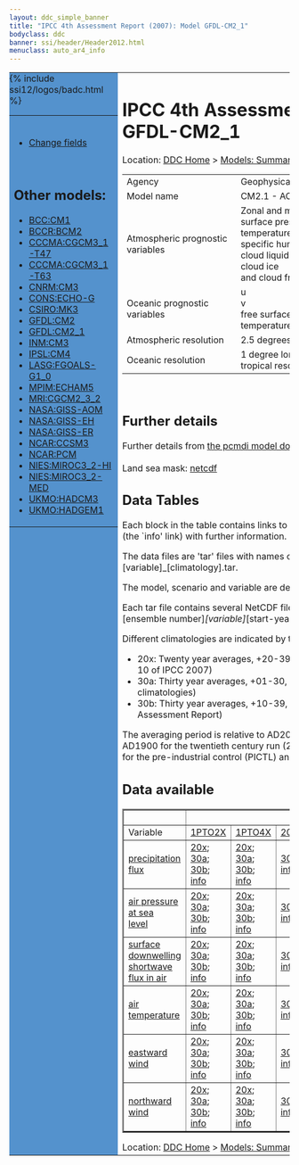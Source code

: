```yaml
---
layout: ddc_simple_banner
title: "IPCC 4th Assessment Report (2007): Model GFDL-CM2_1"
bodyclass: ddc
banner: ssi/header/Header2012.html
menuclass: auto_ar4_info
---
```



<table width="100%" border="0" cellspacing="0" cellpadding="0" style="border-collapse: collapse;">
<tr style="margin:0;padding:0;border:0;">
<td style="margin:0;padding:0;border:0;height:1pt;width:150pt;background:#5492CD;" valign="top" >

<div id="lh-col2" class="auto_ar4_info">
<table class="menumain" bgcolor="#5492CD" cellspacing="0" width="100%" border="0">
<tr><td>

<br/>
<ul><li><a href="model-GFDL-CM2_1-change.html">Change fields</a></li></ul><br/>

<h2> Other models:</h2>
<ul>
<li><a href="model-BCC-CM1.html">BCC:CM1</a></li>
<li><a href="model-BCCR-BCM2.html">BCCR:BCM2</a></li>
<li><a href="model-CCCMA-CGCM3_1-T47.html">CCCMA:CGCM3_1-T47</a></li>
<li><a href="model-CCCMA-CGCM3_1-T63.html">CCCMA:CGCM3_1-T63</a></li>
<li><a href="model-CNRM-CM3.html">CNRM:CM3</a></li>
<li><a href="model-CONS-ECHO-G.html">CONS:ECHO-G</a></li>
<li><a href="model-CSIRO-MK3.html">CSIRO:MK3</a></li>
<li><a href="model-GFDL-CM2.html">GFDL:CM2</a></li>
<li><a href="model-GFDL-CM2_1.html">GFDL:CM2_1</a></li>
<li><a href="model-INM-CM3.html">INM:CM3</a></li>
<li><a href="model-IPSL-CM4.html">IPSL:CM4</a></li>
<li><a href="model-LASG-FGOALS-G1_0.html">LASG:FGOALS-G1_0</a></li>
<li><a href="model-MPIM-ECHAM5.html">MPIM:ECHAM5</a></li>
<li><a href="model-MRI-CGCM2_3_2.html">MRI:CGCM2_3_2</a></li>
<li><a href="model-NASA-GISS-AOM.html">NASA:GISS-AOM</a></li>
<li><a href="model-NASA-GISS-EH.html">NASA:GISS-EH</a></li>
<li><a href="model-NASA-GISS-ER.html">NASA:GISS-ER</a></li>
<li><a href="model-NCAR-CCSM3.html">NCAR:CCSM3</a></li>
<li><a href="model-NCAR-PCM.html">NCAR:PCM</a></li>
<li><a href="model-NIES-MIROC3_2-HI.html">NIES:MIROC3_2-HI</a></li>
<li><a href="model-NIES-MIROC3_2-MED.html">NIES:MIROC3_2-MED</a></li>
<li><a href="model-UKMO-HADCM3.html">UKMO:HADCM3</a></li>
<li><a href="model-UKMO-HADGEM1.html">UKMO:HADGEM1</a></li>
</ul>

</td></tr> 
{% include ssi12/logos/badc.html %}
</table>
</div>
</td>
<td><h1>IPCC 4th Assessment Report (2007): Model GFDL-CM2_1</h1>

<!-- Breadcrumb1 -->
<div id="breadcrumb1" align="left">
Location: <a href="/index.html">DDC Home</a> > <a href="/sim/gcm_clim/">Models: Summary Data</a>
> <a href="/sim/gcm_clim/SRES_AR4/index.html">AR4 (2007): SRES scenarios</a>
</div>
<!-- End of Breadcrumb1 --><table class="meta-data-table">
<tr>
     <td class="meta-table-col1">Agency</td><td> Geophysical Fluid Dynamics Laboratory,NOAA</td>
</tr>
<tr>
     <td class="meta-table-col1">Model name</td><td> CM2.1 - AOGCM</td>
</tr>
<tr>
     <td class="meta-table-col1">Atmospheric prognostic variables</td><td> Zonal and meridional wind components<br/>
 surface pressure<br/>
 temperature<br/>
 specific humidity of water vapor<br/>
 cloud liquid<br/>
 cloud ice<br/>
 and cloud fraction</td>
</tr>
<tr>
     <td class="meta-table-col1">Oceanic prognostic variables</td><td> u<br/>
v<br/>
free surface height<br/>
 temperature and salinity</td>
</tr>
<tr>
     <td class="meta-table-col1">Atmospheric resolution</td><td> 2.5 degrees longitude, 2.0 degrees latitude, 24 levels</td>
</tr>
<tr>
     <td class="meta-table-col1">Oceanic resolution</td><td> 1 degree longitudinal, 1 degree latitudinal with enhanced tropical resolution (1/3 on equator)</td>
</tr>
</table>

<br/>
<h2>Further details</h2>
    Further details from <a href="http://www-pcmdi.llnl.gov/ipcc/model_documentation/ipcc_model_documentation.php">
          the pcmdi model documentation page</a>
<br/>
<br/>Land sea mask: <a href="/cgi-bin/downl/ar4_nc/sftlf/GFCM21_sftlf.nc">netcdf</a><br/>
<h2> Data Tables</h2>

Each block in the table contains links to one or more data files and
to one information page (the `info' link) with further information.
<p/>

The data files are 'tar' files with names of the form
[model]_[scenario]_[variable]_[climatology].tar.
<p/>

The model, scenario and variable are determined by the position in
the table.
<p/>

Each tar file contains several NetCDF files with names of the form:
[model]_[scenario]_[ensemble number]_[variable]_[start-year]-[end-year].nc.
<p/>

Different climatologies are indicated by the links within each table entry.
<ul>
<li>20x: Twenty year averages, +20-39, +46-65, +80-99, +180-199 (as used in Chapt. 10 of IPCC 2007)</li>
<li>30a: Thirty year averages, +01-30, +31-60, +61-90 (as used in the observational climatologies)</li>
<li>30b: Thirty year averages, +10-39, +40-69, +70-99 (for compatibility with the 3rd Assessment Report)</li>
</ul>
The averaging period is relative to AD2000 for SRES scenarios A1B, A2 and B1,
relative to AD1900 for the twentieth century run (20C3M) and relative to the
start of the experiment for the pre-industrial control (PICTL) and the
1PCTO2X and 1PCTO4X runs.
<p/>

<h2>Data available</h2>

<table class="data-table"  border="2">
<tr><td></td>
<td colspan="8" align="center">Scenario</td>
</tr>
<tr><td>Variable</td>
      <td><a href="scenario-1PTO2X.html">1PTO2X</a></td>
      <td><a href="scenario-1PTO4X.html">1PTO4X</a></td>
      <td><a href="scenario-20C3M.html">20C3M</a></td>
      <td><a href="scenario-COMMIT.html">COMMIT</a></td>
      <td><a href="scenario-PICTL.html">PICTL</a></td>
      <td><a href="scenario-SRA1B.html">SRA1B</a></td>
      <td><a href="scenario-SRA2.html">SRA2</a></td>
      <td><a href="scenario-SRB1.html">SRB1</a></td>
</tr>
<tr><td class="data-table-col1"><a href="var-precipitation_flux.html">precipitation flux</a></td>
      <td class="data-table-item">
      <a href="/cgi-bin/downl/ar4_nc/pr/GFCM21_1PTO2X_pr_oc20x.tar">20x</a>;
      <a href="/cgi-bin/downl/ar4_nc/pr/GFCM21_1PTO2X_pr_oc30a.tar">30a</a>;
      <a href="/cgi-bin/downl/ar4_nc/pr/GFCM21_1PTO2X_pr_oc30b.tar">30b</a>;
      <a href="/ar4/info/GFDL-CM2_1_1PTO2X_pr.html">info</a></td>
      <td class="data-table-item">
      <a href="/cgi-bin/downl/ar4_nc/pr/GFCM21_1PTO4X_pr_oc20x.tar">20x</a>;
      <a href="/cgi-bin/downl/ar4_nc/pr/GFCM21_1PTO4X_pr_oc30a.tar">30a</a>;
      <a href="/cgi-bin/downl/ar4_nc/pr/GFCM21_1PTO4X_pr_oc30b.tar">30b</a>;
      <a href="/ar4/info/GFDL-CM2_1_1PTO4X_pr.html">info</a></td>
      <td class="data-table-item">
      <a href="/cgi-bin/downl/ar4_nc/pr/GFCM21_20C3M_pr_c30a.tar">30a</a>;
      <a href="/ar4/info/GFDL-CM2_1_20C3M_pr.html">info</a></td>
      <td class="data-table-item">
      <a href="/cgi-bin/downl/ar4_nc/pr/GFCM21_COMMIT_pr_c20x.tar">20x</a>;
      <a href="/cgi-bin/downl/ar4_nc/pr/GFCM21_COMMIT_pr_c30b.tar">30b</a>;
      <a href="/ar4/info/GFDL-CM2_1_COMMIT_pr.html">info</a></td>
      <td class="data-table-item">
      <a href="/cgi-bin/downl/ar4_nc/pr/GFCM21_PICTL_pr_oc20x.tar">20x</a>;
      <a href="/cgi-bin/downl/ar4_nc/pr/GFCM21_PICTL_pr_oc30a.tar">30a</a>;
      <a href="/cgi-bin/downl/ar4_nc/pr/GFCM21_PICTL_pr_oc30b.tar">30b</a>;
      <a href="/ar4/info/GFDL-CM2_1_PICTL_pr.html">info</a></td>
      <td class="data-table-item">
      <a href="/cgi-bin/downl/ar4_nc/pr/GFCM21_SRA1B_pr_c20x.tar">20x</a>;
      <a href="/cgi-bin/downl/ar4_nc/pr/GFCM21_SRA1B_pr_c30b.tar">30b</a>;
      <a href="/ar4/info/GFDL-CM2_1_SRA1B_pr.html">info</a></td>
      <td class="data-table-item">
      <a href="/cgi-bin/downl/ar4_nc/pr/GFCM21_SRA2_pr_c20x.tar">20x</a>;
      <a href="/cgi-bin/downl/ar4_nc/pr/GFCM21_SRA2_pr_c30b.tar">30b</a>;
      <a href="/ar4/info/GFDL-CM2_1_SRA2_pr.html">info</a></td>
      <td class="data-table-item">
      <a href="/cgi-bin/downl/ar4_nc/pr/GFCM21_SRB1_pr_c20x.tar">20x</a>;
      <a href="/cgi-bin/downl/ar4_nc/pr/GFCM21_SRB1_pr_c30b.tar">30b</a>;
      <a href="/ar4/info/GFDL-CM2_1_SRB1_pr.html">info</a></td>
</tr>
<tr><td class="data-table-col1"><a href="var-air_pressure_at_sea_level.html">air pressure at sea<br/> level</a></td>
      <td class="data-table-item">
      <a href="/cgi-bin/downl/ar4_nc/psl/GFCM21_1PTO2X_psl_oc20x.tar">20x</a>;
      <a href="/cgi-bin/downl/ar4_nc/psl/GFCM21_1PTO2X_psl_oc30a.tar">30a</a>;
      <a href="/cgi-bin/downl/ar4_nc/psl/GFCM21_1PTO2X_psl_oc30b.tar">30b</a>;
      <a href="/ar4/info/GFDL-CM2_1_1PTO2X_psl.html">info</a></td>
      <td class="data-table-item">
      <a href="/cgi-bin/downl/ar4_nc/psl/GFCM21_1PTO4X_psl_oc20x.tar">20x</a>;
      <a href="/cgi-bin/downl/ar4_nc/psl/GFCM21_1PTO4X_psl_oc30a.tar">30a</a>;
      <a href="/cgi-bin/downl/ar4_nc/psl/GFCM21_1PTO4X_psl_oc30b.tar">30b</a>;
      <a href="/ar4/info/GFDL-CM2_1_1PTO4X_psl.html">info</a></td>
      <td class="data-table-item">
      <a href="/cgi-bin/downl/ar4_nc/psl/GFCM21_20C3M_psl_c30a.tar">30a</a>;
      <a href="/ar4/info/GFDL-CM2_1_20C3M_psl.html">info</a></td>
      <td class="data-table-item">
      <a href="/cgi-bin/downl/ar4_nc/psl/GFCM21_COMMIT_psl_c20x.tar">20x</a>;
      <a href="/cgi-bin/downl/ar4_nc/psl/GFCM21_COMMIT_psl_c30b.tar">30b</a>;
      <a href="/ar4/info/GFDL-CM2_1_COMMIT_psl.html">info</a></td>
      <td class="data-table-item">
      <a href="/cgi-bin/downl/ar4_nc/psl/GFCM21_PICTL_psl_oc20x.tar">20x</a>;
      <a href="/cgi-bin/downl/ar4_nc/psl/GFCM21_PICTL_psl_oc30a.tar">30a</a>;
      <a href="/cgi-bin/downl/ar4_nc/psl/GFCM21_PICTL_psl_oc30b.tar">30b</a>;
      <a href="/ar4/info/GFDL-CM2_1_PICTL_psl.html">info</a></td>
      <td class="data-table-item">
      <a href="/cgi-bin/downl/ar4_nc/psl/GFCM21_SRA1B_psl_c20x.tar">20x</a>;
      <a href="/cgi-bin/downl/ar4_nc/psl/GFCM21_SRA1B_psl_c30b.tar">30b</a>;
      <a href="/ar4/info/GFDL-CM2_1_SRA1B_psl.html">info</a></td>
      <td class="data-table-item">
      <a href="/cgi-bin/downl/ar4_nc/psl/GFCM21_SRA2_psl_c20x.tar">20x</a>;
      <a href="/cgi-bin/downl/ar4_nc/psl/GFCM21_SRA2_psl_c30b.tar">30b</a>;
      <a href="/ar4/info/GFDL-CM2_1_SRA2_psl.html">info</a></td>
      <td class="data-table-item">
      <a href="/cgi-bin/downl/ar4_nc/psl/GFCM21_SRB1_psl_c20x.tar">20x</a>;
      <a href="/cgi-bin/downl/ar4_nc/psl/GFCM21_SRB1_psl_c30b.tar">30b</a>;
      <a href="/ar4/info/GFDL-CM2_1_SRB1_psl.html">info</a></td>
</tr>
<tr><td class="data-table-col1"><a href="var-surface_downwelling_shortwave_flux_in_air.html">surface downwelling<br/> shortwave flux in air</a></td>
      <td class="data-table-item">
      <a href="/cgi-bin/downl/ar4_nc/rsds/GFCM21_1PTO2X_rsds_oc20x.tar">20x</a>;
      <a href="/cgi-bin/downl/ar4_nc/rsds/GFCM21_1PTO2X_rsds_oc30a.tar">30a</a>;
      <a href="/cgi-bin/downl/ar4_nc/rsds/GFCM21_1PTO2X_rsds_oc30b.tar">30b</a>;
      <a href="/ar4/info/GFDL-CM2_1_1PTO2X_rsds.html">info</a></td>
      <td class="data-table-item">
      <a href="/cgi-bin/downl/ar4_nc/rsds/GFCM21_1PTO4X_rsds_oc20x.tar">20x</a>;
      <a href="/cgi-bin/downl/ar4_nc/rsds/GFCM21_1PTO4X_rsds_oc30a.tar">30a</a>;
      <a href="/cgi-bin/downl/ar4_nc/rsds/GFCM21_1PTO4X_rsds_oc30b.tar">30b</a>;
      <a href="/ar4/info/GFDL-CM2_1_1PTO4X_rsds.html">info</a></td>
      <td class="data-table-item">
      <a href="/cgi-bin/downl/ar4_nc/rsds/GFCM21_20C3M_rsds_c30a.tar">30a</a>;
      <a href="/ar4/info/GFDL-CM2_1_20C3M_rsds.html">info</a></td>
      <td class="data-table-item">
      <a href="/cgi-bin/downl/ar4_nc/rsds/GFCM21_COMMIT_rsds_c20x.tar">20x</a>;
      <a href="/cgi-bin/downl/ar4_nc/rsds/GFCM21_COMMIT_rsds_c30b.tar">30b</a>;
      <a href="/ar4/info/GFDL-CM2_1_COMMIT_rsds.html">info</a></td>
      <td class="data-table-item">
      <a href="/cgi-bin/downl/ar4_nc/rsds/GFCM21_PICTL_rsds_oc20x.tar">20x</a>;
      <a href="/cgi-bin/downl/ar4_nc/rsds/GFCM21_PICTL_rsds_oc30a.tar">30a</a>;
      <a href="/cgi-bin/downl/ar4_nc/rsds/GFCM21_PICTL_rsds_oc30b.tar">30b</a>;
      <a href="/ar4/info/GFDL-CM2_1_PICTL_rsds.html">info</a></td>
      <td class="data-table-item">
      <a href="/cgi-bin/downl/ar4_nc/rsds/GFCM21_SRA1B_rsds_c20x.tar">20x</a>;
      <a href="/cgi-bin/downl/ar4_nc/rsds/GFCM21_SRA1B_rsds_c30b.tar">30b</a>;
      <a href="/ar4/info/GFDL-CM2_1_SRA1B_rsds.html">info</a></td>
      <td class="data-table-item">
      <a href="/cgi-bin/downl/ar4_nc/rsds/GFCM21_SRA2_rsds_c20x.tar">20x</a>;
      <a href="/cgi-bin/downl/ar4_nc/rsds/GFCM21_SRA2_rsds_c30b.tar">30b</a>;
      <a href="/ar4/info/GFDL-CM2_1_SRA2_rsds.html">info</a></td>
      <td class="data-table-item">
      <a href="/cgi-bin/downl/ar4_nc/rsds/GFCM21_SRB1_rsds_c20x.tar">20x</a>;
      <a href="/cgi-bin/downl/ar4_nc/rsds/GFCM21_SRB1_rsds_c30b.tar">30b</a>;
      <a href="/ar4/info/GFDL-CM2_1_SRB1_rsds.html">info</a></td>
</tr>
<tr><td class="data-table-col1"><a href="var-air_temperature.html">air temperature</a></td>
      <td class="data-table-item">
      <a href="/cgi-bin/downl/ar4_nc/tas/GFCM21_1PTO2X_tas_oc20x.tar">20x</a>;
      <a href="/cgi-bin/downl/ar4_nc/tas/GFCM21_1PTO2X_tas_oc30a.tar">30a</a>;
      <a href="/cgi-bin/downl/ar4_nc/tas/GFCM21_1PTO2X_tas_oc30b.tar">30b</a>;
      <a href="/ar4/info/GFDL-CM2_1_1PTO2X_tas.html">info</a></td>
      <td class="data-table-item">
      <a href="/cgi-bin/downl/ar4_nc/tas/GFCM21_1PTO4X_tas_oc20x.tar">20x</a>;
      <a href="/cgi-bin/downl/ar4_nc/tas/GFCM21_1PTO4X_tas_oc30a.tar">30a</a>;
      <a href="/cgi-bin/downl/ar4_nc/tas/GFCM21_1PTO4X_tas_oc30b.tar">30b</a>;
      <a href="/ar4/info/GFDL-CM2_1_1PTO4X_tas.html">info</a></td>
      <td class="data-table-item">
      <a href="/cgi-bin/downl/ar4_nc/tas/GFCM21_20C3M_tas_c30a.tar">30a</a>;
      <a href="/ar4/info/GFDL-CM2_1_20C3M_tas.html">info</a></td>
      <td class="data-table-item">
      <a href="/cgi-bin/downl/ar4_nc/tas/GFCM21_COMMIT_tas_c20x.tar">20x</a>;
      <a href="/cgi-bin/downl/ar4_nc/tas/GFCM21_COMMIT_tas_c30b.tar">30b</a>;
      <a href="/ar4/info/GFDL-CM2_1_COMMIT_tas.html">info</a></td>
      <td class="data-table-item">
      <a href="/cgi-bin/downl/ar4_nc/tas/GFCM21_PICTL_tas_oc20x.tar">20x</a>;
      <a href="/cgi-bin/downl/ar4_nc/tas/GFCM21_PICTL_tas_oc30a.tar">30a</a>;
      <a href="/cgi-bin/downl/ar4_nc/tas/GFCM21_PICTL_tas_oc30b.tar">30b</a>;
      <a href="/ar4/info/GFDL-CM2_1_PICTL_tas.html">info</a></td>
      <td class="data-table-item">
      <a href="/cgi-bin/downl/ar4_nc/tas/GFCM21_SRA1B_tas_c20x.tar">20x</a>;
      <a href="/cgi-bin/downl/ar4_nc/tas/GFCM21_SRA1B_tas_c30b.tar">30b</a>;
      <a href="/ar4/info/GFDL-CM2_1_SRA1B_tas.html">info</a></td>
      <td class="data-table-item">
      <a href="/cgi-bin/downl/ar4_nc/tas/GFCM21_SRA2_tas_c20x.tar">20x</a>;
      <a href="/cgi-bin/downl/ar4_nc/tas/GFCM21_SRA2_tas_c30b.tar">30b</a>;
      <a href="/ar4/info/GFDL-CM2_1_SRA2_tas.html">info</a></td>
      <td class="data-table-item">
      <a href="/cgi-bin/downl/ar4_nc/tas/GFCM21_SRB1_tas_c20x.tar">20x</a>;
      <a href="/cgi-bin/downl/ar4_nc/tas/GFCM21_SRB1_tas_c30b.tar">30b</a>;
      <a href="/ar4/info/GFDL-CM2_1_SRB1_tas.html">info</a></td>
</tr>
<tr><td class="data-table-col1"><a href="var-eastward_wind.html">eastward wind</a></td>
      <td class="data-table-item">
      <a href="/cgi-bin/downl/ar4_nc/uas/GFCM21_1PTO2X_uas_oc20x.tar">20x</a>;
      <a href="/cgi-bin/downl/ar4_nc/uas/GFCM21_1PTO2X_uas_oc30a.tar">30a</a>;
      <a href="/cgi-bin/downl/ar4_nc/uas/GFCM21_1PTO2X_uas_oc30b.tar">30b</a>;
      <a href="/ar4/info/GFDL-CM2_1_1PTO2X_uas.html">info</a></td>
      <td class="data-table-item">
      <a href="/cgi-bin/downl/ar4_nc/uas/GFCM21_1PTO4X_uas_oc20x.tar">20x</a>;
      <a href="/cgi-bin/downl/ar4_nc/uas/GFCM21_1PTO4X_uas_oc30a.tar">30a</a>;
      <a href="/cgi-bin/downl/ar4_nc/uas/GFCM21_1PTO4X_uas_oc30b.tar">30b</a>;
      <a href="/ar4/info/GFDL-CM2_1_1PTO4X_uas.html">info</a></td>
      <td class="data-table-item">
      <a href="/cgi-bin/downl/ar4_nc/uas/GFCM21_20C3M_uas_c30a.tar">30a</a>;
      <a href="/ar4/info/GFDL-CM2_1_20C3M_uas.html">info</a></td>
      <td class="data-table-item">
      <a href="/cgi-bin/downl/ar4_nc/uas/GFCM21_COMMIT_uas_c20x.tar">20x</a>;
      <a href="/cgi-bin/downl/ar4_nc/uas/GFCM21_COMMIT_uas_c30b.tar">30b</a>;
      <a href="/ar4/info/GFDL-CM2_1_COMMIT_uas.html">info</a></td>
      <td class="data-table-item">
      <a href="/cgi-bin/downl/ar4_nc/uas/GFCM21_PICTL_uas_oc20x.tar">20x</a>;
      <a href="/cgi-bin/downl/ar4_nc/uas/GFCM21_PICTL_uas_oc30a.tar">30a</a>;
      <a href="/cgi-bin/downl/ar4_nc/uas/GFCM21_PICTL_uas_oc30b.tar">30b</a>;
      <a href="/ar4/info/GFDL-CM2_1_PICTL_uas.html">info</a></td>
      <td class="data-table-item">
      <a href="/cgi-bin/downl/ar4_nc/uas/GFCM21_SRA1B_uas_c20x.tar">20x</a>;
      <a href="/cgi-bin/downl/ar4_nc/uas/GFCM21_SRA1B_uas_c30b.tar">30b</a>;
      <a href="/ar4/info/GFDL-CM2_1_SRA1B_uas.html">info</a></td>
      <td class="data-table-item">
      <a href="/cgi-bin/downl/ar4_nc/uas/GFCM21_SRA2_uas_c20x.tar">20x</a>;
      <a href="/cgi-bin/downl/ar4_nc/uas/GFCM21_SRA2_uas_c30b.tar">30b</a>;
      <a href="/ar4/info/GFDL-CM2_1_SRA2_uas.html">info</a></td>
      <td class="data-table-item">
      <a href="/cgi-bin/downl/ar4_nc/uas/GFCM21_SRB1_uas_c20x.tar">20x</a>;
      <a href="/cgi-bin/downl/ar4_nc/uas/GFCM21_SRB1_uas_c30b.tar">30b</a>;
      <a href="/ar4/info/GFDL-CM2_1_SRB1_uas.html">info</a></td>
</tr>
<tr><td class="data-table-col1"><a href="var-northward_wind.html">northward wind</a></td>
      <td class="data-table-item">
      <a href="/cgi-bin/downl/ar4_nc/vas/GFCM21_1PTO2X_vas_oc20x.tar">20x</a>;
      <a href="/cgi-bin/downl/ar4_nc/vas/GFCM21_1PTO2X_vas_oc30a.tar">30a</a>;
      <a href="/cgi-bin/downl/ar4_nc/vas/GFCM21_1PTO2X_vas_oc30b.tar">30b</a>;
      <a href="/ar4/info/GFDL-CM2_1_1PTO2X_vas.html">info</a></td>
      <td class="data-table-item">
      <a href="/cgi-bin/downl/ar4_nc/vas/GFCM21_1PTO4X_vas_oc20x.tar">20x</a>;
      <a href="/cgi-bin/downl/ar4_nc/vas/GFCM21_1PTO4X_vas_oc30a.tar">30a</a>;
      <a href="/cgi-bin/downl/ar4_nc/vas/GFCM21_1PTO4X_vas_oc30b.tar">30b</a>;
      <a href="/ar4/info/GFDL-CM2_1_1PTO4X_vas.html">info</a></td>
      <td class="data-table-item">
      <a href="/cgi-bin/downl/ar4_nc/vas/GFCM21_20C3M_vas_c30a.tar">30a</a>;
      <a href="/ar4/info/GFDL-CM2_1_20C3M_vas.html">info</a></td>
      <td class="data-table-item">
      <a href="/cgi-bin/downl/ar4_nc/vas/GFCM21_COMMIT_vas_c20x.tar">20x</a>;
      <a href="/cgi-bin/downl/ar4_nc/vas/GFCM21_COMMIT_vas_c30b.tar">30b</a>;
      <a href="/ar4/info/GFDL-CM2_1_COMMIT_vas.html">info</a></td>
      <td class="data-table-item">
      <a href="/cgi-bin/downl/ar4_nc/vas/GFCM21_PICTL_vas_oc20x.tar">20x</a>;
      <a href="/cgi-bin/downl/ar4_nc/vas/GFCM21_PICTL_vas_oc30a.tar">30a</a>;
      <a href="/cgi-bin/downl/ar4_nc/vas/GFCM21_PICTL_vas_oc30b.tar">30b</a>;
      <a href="/ar4/info/GFDL-CM2_1_PICTL_vas.html">info</a></td>
      <td class="data-table-item">
      <a href="/cgi-bin/downl/ar4_nc/vas/GFCM21_SRA1B_vas_c20x.tar">20x</a>;
      <a href="/cgi-bin/downl/ar4_nc/vas/GFCM21_SRA1B_vas_c30b.tar">30b</a>;
      <a href="/ar4/info/GFDL-CM2_1_SRA1B_vas.html">info</a></td>
      <td class="data-table-item">
      <a href="/cgi-bin/downl/ar4_nc/vas/GFCM21_SRA2_vas_c20x.tar">20x</a>;
      <a href="/cgi-bin/downl/ar4_nc/vas/GFCM21_SRA2_vas_c30b.tar">30b</a>;
      <a href="/ar4/info/GFDL-CM2_1_SRA2_vas.html">info</a></td>
      <td class="data-table-item">
      <a href="/cgi-bin/downl/ar4_nc/vas/GFCM21_SRB1_vas_c20x.tar">20x</a>;
      <a href="/cgi-bin/downl/ar4_nc/vas/GFCM21_SRB1_vas_c30b.tar">30b</a>;
      <a href="/ar4/info/GFDL-CM2_1_SRB1_vas.html">info</a></td>
</tr>
</table>
</div>
<!-- Breadcrumb2 -->
<div id="breadcrumb2" align="left">
Location: <a href="/index.html">DDC Home</a> > <a href="/sim/gcm_clim/">Models: Summary Data</a>
> <a href="/sim/gcm_clim/SRES_AR4/index.html">AR4 (2007): SRES scenarios</a>
</div>
<!-- End of Breadcrumb2 --></td></tr></table>
